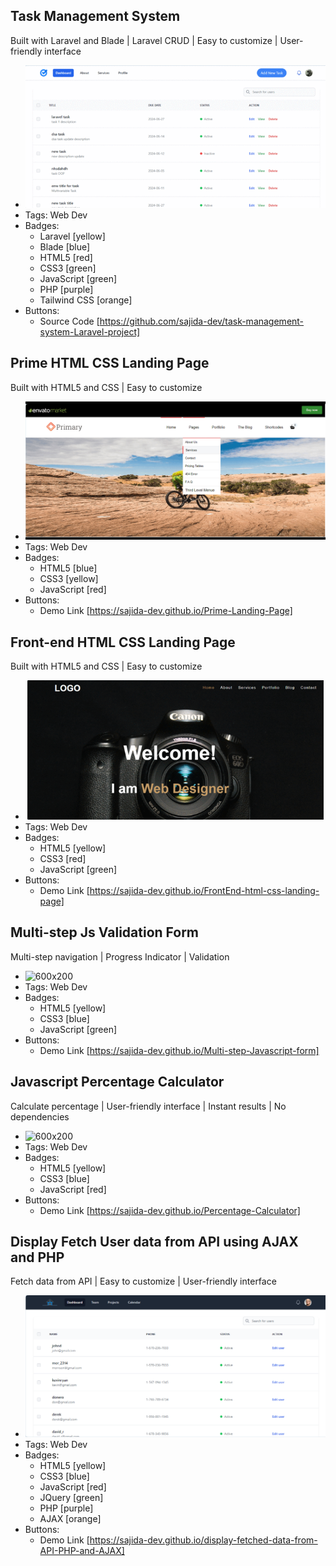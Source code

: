 ## Task Management System
Built with Laravel and Blade | Laravel CRUD | Easy to customize | User-friendly interface 
- ![600x200](https://github.com/sajida-dev/task-management-system-Laravel-project/blob/main/public/demo.gif)
- Tags: Web Dev
- Badges:
  - Laravel [yellow]
  - Blade [blue]
  - HTML5 [red]
  - CSS3 [green]
  - JavaScript [green]
  - PHP [purple]
  - Tailwind CSS [orange]
- Buttons:
  - Source Code [https://github.com/sajida-dev/task-management-system-Laravel-project]

## Prime HTML CSS Landing Page
Built with HTML5 and CSS | Easy to customize
- ![600x200](https://github.com/sajida-dev/Prime-Landing-Page/raw/main/demo.gif)
- Tags: Web Dev
- Badges:
  - HTML5 [blue]
  - CSS3 [yellow]
  - JavaScript [red]
- Buttons:
  - Demo Link [https://sajida-dev.github.io/Prime-Landing-Page]


## Front-end HTML CSS Landing Page
Built with HTML5 and CSS | Easy to customize
- ![600x200](https://github.com/sajida-dev/FrontEnd-html-css-landing-page/raw/main/demo.gif)
- Tags: Web Dev
- Badges:
  - HTML5 [yellow]
  - CSS3 [red]
  - JavaScript [green]
- Buttons:
  - Demo Link [https://sajida-dev.github.io/FrontEnd-html-css-landing-page]


## Multi-step Js Validation Form
Multi-step navigation | Progress Indicator | Validation
- ![600x200](https://github.com/sajida-dev/Multi-step-Javascript-form/raw/main/demo.png)
- Tags: Web Dev
- Badges:
  - HTML5 [yellow]
  - CSS3 [blue]
  - JavaScript [green]
- Buttons:
  - Demo Link [https://sajida-dev.github.io/Multi-step-Javascript-form]


## Javascript Percentage Calculator
Calculate percentage | User-friendly interface | Instant results | No dependencies
- ![600x200](https://github.com/sajida-dev/Percentage-Calculator/raw/main/demo.png)
- Tags: Web Dev
- Badges:
  - HTML5 [yellow]
  - CSS3 [blue]
  - JavaScript [red]
- Buttons:
  - Demo Link [https://sajida-dev.github.io/Percentage-Calculator]


## Display Fetch User data from API using AJAX and PHP
Fetch data from API | Easy to customize | User-friendly interface 
- ![600x200](https://github.com/sajida-dev/display-fetched-data-from-API-PHP-and-AJAX/raw/main/demo.png)
- Tags: Web Dev
- Badges:
  - HTML5 [yellow]
  - CSS3 [blue]
  - JavaScript [red]
  - JQuery [green]
  - PHP [purple]
  - AJAX [orange]
- Buttons:
  - Demo Link [https://sajida-dev.github.io/display-fetched-data-from-API-PHP-and-AJAX]